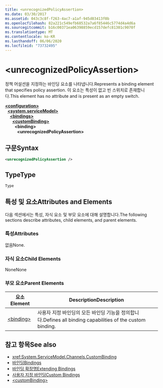 ```yaml
---
title: <unrecognizedPolicyAssertion>
ms.date: 03/30/2017
ms.assetid: 043c3c8f-f263-4ac7-a1af-945d03413f0b
ms.openlocfilehash: 82a221c549efb68532a7a6f85446c5774d4a4d6a
ms.sourcegitcommit: b16c00371ea06398859ecd157defc81301c9070f
ms.translationtype: MT
ms.contentlocale: ko-KR
ms.lasthandoff: 06/06/2020
ms.locfileid: "73732495"
---
```

# \<unrecognizedPolicyAssertion>
<span data-ttu-id="7229f-101">정책 어설션을 지정하는 바인딩 요소를 나타냅니다.</span><span class="sxs-lookup"><span data-stu-id="7229f-101">Represents a binding element that specifies policy assertion.</span></span> <span data-ttu-id="7229f-102">이 요소는 특성이 없고 빈 스위치로 존재합니다.</span><span class="sxs-lookup"><span data-stu-id="7229f-102">This element has no attribute and is present as an empty switch.</span></span>  
  
[**\<configuration>**](../configuration-element.md)\
&nbsp;&nbsp;[**\<system.serviceModel>**](system-servicemodel.md)\
&nbsp;&nbsp;&nbsp;&nbsp;[**\<bindings>**](bindings.md)\
&nbsp;&nbsp;&nbsp;&nbsp;&nbsp;&nbsp;[**\<customBinding>**](custombinding.md)\
&nbsp;&nbsp;&nbsp;&nbsp;&nbsp;&nbsp;&nbsp;&nbsp;**\<binding>**\
&nbsp;&nbsp;&nbsp;&nbsp;&nbsp;&nbsp;&nbsp;&nbsp;&nbsp;&nbsp;**\<unrecognizedPolicyAssertion>**  
  
## <a name="syntax"></a><span data-ttu-id="7229f-103">구문</span><span class="sxs-lookup"><span data-stu-id="7229f-103">Syntax</span></span>  
  
```xml  
<unrecognizedPolicyAssertion />
```  
  
## <a name="type"></a><span data-ttu-id="7229f-104">Type</span><span class="sxs-lookup"><span data-stu-id="7229f-104">Type</span></span>  
 `Type`  
  
## <a name="attributes-and-elements"></a><span data-ttu-id="7229f-105">특성 및 요소</span><span class="sxs-lookup"><span data-stu-id="7229f-105">Attributes and Elements</span></span>  
 <span data-ttu-id="7229f-106">다음 섹션에서는 특성, 자식 요소 및 부모 요소에 대해 설명합니다.</span><span class="sxs-lookup"><span data-stu-id="7229f-106">The following sections describe attributes, child elements, and parent elements.</span></span>  
  
### <a name="attributes"></a><span data-ttu-id="7229f-107">특성</span><span class="sxs-lookup"><span data-stu-id="7229f-107">Attributes</span></span>  
 <span data-ttu-id="7229f-108">없음</span><span class="sxs-lookup"><span data-stu-id="7229f-108">None.</span></span>  
  
### <a name="child-elements"></a><span data-ttu-id="7229f-109">자식 요소</span><span class="sxs-lookup"><span data-stu-id="7229f-109">Child Elements</span></span>  
 <span data-ttu-id="7229f-110">None</span><span class="sxs-lookup"><span data-stu-id="7229f-110">None</span></span>  
  
### <a name="parent-elements"></a><span data-ttu-id="7229f-111">부모 요소</span><span class="sxs-lookup"><span data-stu-id="7229f-111">Parent Elements</span></span>  
  
|<span data-ttu-id="7229f-112">요소</span><span class="sxs-lookup"><span data-stu-id="7229f-112">Element</span></span>|<span data-ttu-id="7229f-113">Description</span><span class="sxs-lookup"><span data-stu-id="7229f-113">Description</span></span>|  
|-------------|-----------------|  
|[\<binding>](bindings.md)|<span data-ttu-id="7229f-114">사용자 지정 바인딩의 모든 바인딩 기능을 정의합니다.</span><span class="sxs-lookup"><span data-stu-id="7229f-114">Defines all binding capabilities of the custom binding.</span></span>|  
  
## <a name="see-also"></a><span data-ttu-id="7229f-115">참고 항목</span><span class="sxs-lookup"><span data-stu-id="7229f-115">See also</span></span>

- <xref:System.ServiceModel.Channels.CustomBinding>
- [<span data-ttu-id="7229f-116">바인딩</span><span class="sxs-lookup"><span data-stu-id="7229f-116">Bindings</span></span>](../../../wcf/bindings.md)
- [<span data-ttu-id="7229f-117">바인딩 확장명</span><span class="sxs-lookup"><span data-stu-id="7229f-117">Extending Bindings</span></span>](../../../wcf/extending/extending-bindings.md)
- [<span data-ttu-id="7229f-118">사용자 지정 바인딩</span><span class="sxs-lookup"><span data-stu-id="7229f-118">Custom Bindings</span></span>](../../../wcf/extending/custom-bindings.md)
- [\<customBinding>](custombinding.md)
